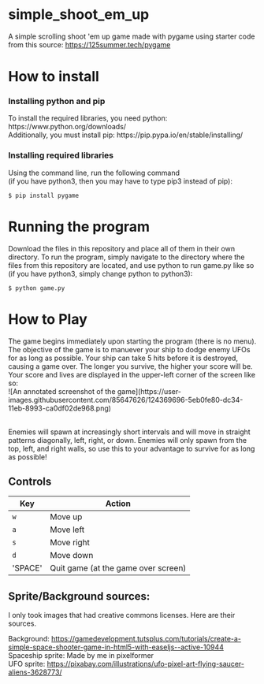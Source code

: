 # simple_shoot_em_up
A simple scrolling shoot 'em up game made with pygame using starter code from this source: https://125summer.tech/pygame

# How to install

### Installing python and pip
<p> To install the required libraries, you need python: https://www.python.org/downloads/ <br>
Additionally, you must install pip: https://pip.pypa.io/en/stable/installing/
</p>

### Installing required libraries
<p> Using the command line, run the following command <br> (if you have python3, then you may have to type pip3 instead of pip):

`$ pip install pygame`

</p>
  
# Running the program
<p> Download the files in this repository and place all of them in their own directory. To run the program, simply navigate to the directory where the files from this repository are located, and use python to run game.py like so (if you have python3, simply change python to python3):

`$ python game.py`
</p>

# How to Play
<p> The game begins immediately upon starting the program (there is no menu). The objective of the game is to manuever your ship to dodge enemy UFOs for as long as possible. Your ship can take 5 hits before it is destroyed, causing a game over. The longer you survive, the higher your score will be. Your score and lives are displayed in the upper-left corner of the screen like so: <br>
![An annotated screenshot of the game](https://user-images.githubusercontent.com/85647626/124369696-5eb0fe80-dc34-11eb-8993-ca0df02de968.png)


<br> Enemies will spawn at increasingly short intervals and will move in straight patterns diagonally, left, right, or down. Enemies will only spawn from the top, left, and right walls, so use this to your advantage to survive for as long as possible!
</p>


## Controls
| Key | Action |
| ------- | --------|
| `w` | Move up |
| `a` | Move left |
| `s` | Move right |
| `d` | Move down |
| 'SPACE' | Quit game (at the game over screen)


## Sprite/Background sources:
I only took images that had creative commons licenses. Here are their sources.

Background: https://gamedevelopment.tutsplus.com/tutorials/create-a-simple-space-shooter-game-in-html5-with-easeljs--active-10944 <br>
Spaceship sprite: Made by me in pixelformer <br>
UFO sprite: https://pixabay.com/illustrations/ufo-pixel-art-flying-saucer-aliens-3628773/

